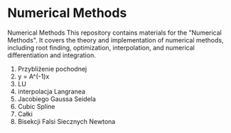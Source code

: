 # Numerical Methods

Numerical Methods
This repository contains materials for the "Numerical Methods". 
It covers the theory and implementation of numerical methods, including root finding, optimization, interpolation, and numerical differentiation and integration.

1. Przybliżenie pochodnej
2. y = A^(-1)x
3. LU
4. interpolacja Langranea
5. Jacobiego Gaussa Seidela
6. Cubic Spline
7. Całki
8. Bisekcji Falsi Siecznych Newtona
